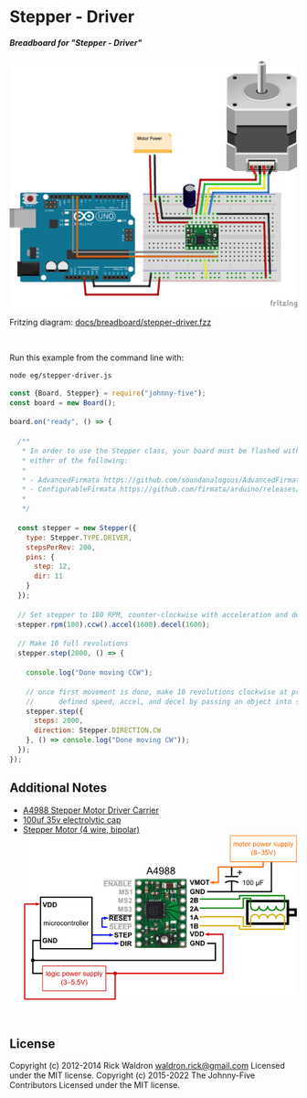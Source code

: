 <!--remove-start-->

# Stepper - Driver

<!--remove-end-->






##### Breadboard for "Stepper - Driver"



![docs/breadboard/stepper-driver.png](breadboard/stepper-driver.png)<br>

Fritzing diagram: [docs/breadboard/stepper-driver.fzz](breadboard/stepper-driver.fzz)

&nbsp;




Run this example from the command line with:
```bash
node eg/stepper-driver.js
```


```javascript
const {Board, Stepper} = require("johnny-five");
const board = new Board();

board.on("ready", () => {

  /**
   * In order to use the Stepper class, your board must be flashed with
   * either of the following:
   *
   * - AdvancedFirmata https://github.com/soundanalogous/AdvancedFirmata
   * - ConfigurableFirmata https://github.com/firmata/arduino/releases/tag/v2.6.2
   *
   */

  const stepper = new Stepper({
    type: Stepper.TYPE.DRIVER,
    stepsPerRev: 200,
    pins: {
      step: 12,
      dir: 11
    }
  });

  // Set stepper to 180 RPM, counter-clockwise with acceleration and deceleration
  stepper.rpm(180).ccw().accel(1600).decel(1600);
  
  // Make 10 full revolutions
  stepper.step(2000, () => {

    console.log("Done moving CCW");

    // once first movement is done, make 10 revolutions clockwise at previously
    //      defined speed, accel, and decel by passing an object into stepper.step
    stepper.step({
      steps: 2000,
      direction: Stepper.DIRECTION.CW
    }, () => console.log("Done moving CW"));
  });
});


```








## Additional Notes
- [A4988 Stepper Motor Driver Carrier](http://www.pololu.com/catalog/product/1182)
- [100uf 35v electrolytic cap](http://www.amazon.com/100uF-Radial-Mini-Electrolytic-Capacitor/dp/B0002ZP530)
- [Stepper Motor (4 wire, bipolar)](https://www.sparkfun.com/products/9238)
![docs/breadboard/stepper-driver-A4988.png](breadboard/stepper-driver-A4988.png)

&nbsp;

<!--remove-start-->

## License
Copyright (c) 2012-2014 Rick Waldron <waldron.rick@gmail.com>
Licensed under the MIT license.
Copyright (c) 2015-2022 The Johnny-Five Contributors
Licensed under the MIT license.

<!--remove-end-->
